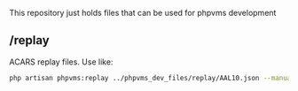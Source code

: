 This repository just holds files that can be used for phpvms development

## /replay

ACARS replay files. Use like:

```sh
php artisan phpvms:replay ../phpvms_dev_files/replay/AAL10.json --manual
```

